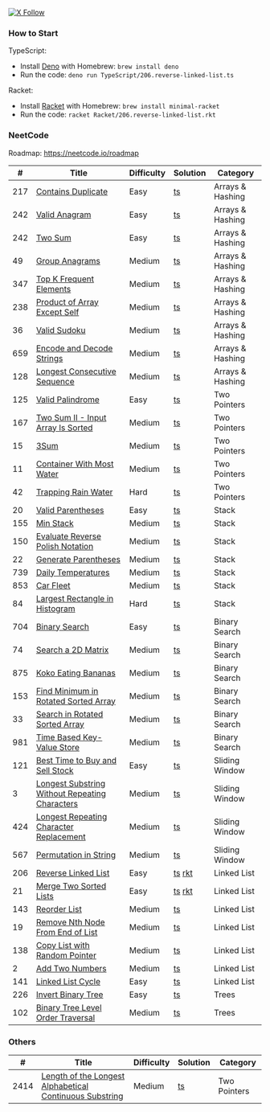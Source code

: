 [![X Follow][x-image]][x-url]

### How to Start

TypeScript:

- Install [Deno](https://deno.com/) with Homebrew: `brew install deno`
- Run the code: `deno run TypeScript/206.reverse-linked-list.ts`

Racket:

- Install [Racket](https://racket-lang.org/) with Homebrew: `brew install minimal-racket`
- Run the code: `racket Racket/206.reverse-linked-list.rkt`

### NeetCode

Roadmap: https://neetcode.io/roadmap

| #   | Title                                                                                                                           | Difficulty | Solution                                                                                      | Category         |
| --- | ------------------------------------------------------------------------------------------------------------------------------- | ---------- | --------------------------------------------------------------------------------------------- | ---------------- |
| 217 | [Contains Duplicate](https://leetcode.com/problems/contains-duplicate/)                                                         | Easy       | [ts](./TypeScript/217.contains-duplicate.ts)                                                  | Arrays & Hashing |
| 242 | [Valid Anagram](https://leetcode.com/problems/valid-anagram/)                                                                   | Easy       | [ts](./TypeScript/242.valid-anagram.ts)                                                       | Arrays & Hashing |
| 242 | [Two Sum](https://leetcode.com/problems/two-sum/)                                                                               | Easy       | [ts](./TypeScript/1.two-sum.ts)                                                               | Arrays & Hashing |
| 49  | [Group Anagrams](https://leetcode.com/problems/two-sum/)                                                                        | Medium     | [ts](./TypeScript/49.group-anagrams.ts)                                                       | Arrays & Hashing |
| 347 | [Top K Frequent Elements](https://leetcode.com/problems/top-k-frequent-elements/)                                               | Medium     | [ts](./TypeScript/347.top-k-frequent-elements.ts)                                             | Arrays & Hashing |
| 238 | [Product of Array Except Self](https://leetcode.com/problems/product-of-array-except-self/)                                     | Medium     | [ts](./TypeScript/238.product-of-array-except-self.ts)                                        | Arrays & Hashing |
| 36  | [Valid Sudoku](https://leetcode.com/problems/valid-sudoku/)                                                                     | Medium     | [ts](./TypeScript/36.valid-sudoku.ts)                                                         | Arrays & Hashing |
| 659 | [Encode and Decode Strings](https://www.lintcode.com/problem/659/)                                                              | Medium     | [ts](./TypeScript/659.encode-and-decode-strings.ts)                                           | Arrays & Hashing |
| 128 | [Longest Consecutive Sequence](https://leetcode.com/problems/longest-consecutive-sequence/)                                     | Medium     | [ts](./TypeScript/128.longest-consecutive-sequence.ts)                                        | Arrays & Hashing |
| 125 | [Valid Palindrome](https://leetcode.com/problems/valid-palindrome/)                                                             | Easy       | [ts](./TypeScript/125.valid-palindrome.ts)                                                    | Two Pointers     |
| 167 | [Two Sum II - Input Array Is Sorted](https://leetcode.com/problems/two-sum-ii-input-array-is-sorted/)                           | Medium     | [ts](./TypeScript/167.two-sum-ii-input-array-is-sorted.ts)                                    | Two Pointers     |
| 15  | [3Sum](https://leetcode.com/problems/3sum/)                                                                                     | Medium     | [ts](./TypeScript/15.3sum.ts)                                                                 | Two Pointers     |
| 11  | [Container With Most Water](https://leetcode.com/problems/container-with-most-water/)                                           | Medium     | [ts](./TypeScript/11.container-with-most-water.ts)                                            | Two Pointers     |
| 42  | [Trapping Rain Water](https://leetcode.com/problems/trapping-rain-water/)                                                       | Hard       | [ts](./TypeScript/42.trapping-rain-water.ts)                                                  | Two Pointers     |
| 20  | [Valid Parentheses](https://leetcode.com/problems/valid-parentheses/)                                                           | Easy       | [ts](./TypeScript/20.valid-parentheses.ts)                                                    | Stack            |
| 155 | [Min Stack](https://leetcode.com/problems/min-stack/)                                                                           | Medium     | [ts](./TypeScript/155.min-stack.ts)                                                           | Stack            |
| 150 | [Evaluate Reverse Polish Notation](https://leetcode.com/problems/evaluate-reverse-polish-notation/)                             | Medium     | [ts](./TypeScript/150.evaluate-reverse-polish-notation.ts)                                    | Stack            |
| 22  | [Generate Parentheses](https://leetcode.com/problems/generate-parentheses/)                                                     | Medium     | [ts](./TypeScript/22.generate-parentheses.ts)                                                 | Stack            |
| 739 | [Daily Temperatures](https://leetcode.com/problems/daily-temperatures/)                                                         | Medium     | [ts](./TypeScript/739.daily-temperatures.ts)                                                  | Stack            |
| 853 | [Car Fleet](https://leetcode.com/problems/car-fleet/)                                                                           | Medium     | [ts](./TypeScript/853.car-fleet.ts)                                                           | Stack            |
| 84  | [Largest Rectangle in Histogram](https://leetcode.com/problems/largest-rectangle-in-histogram/)                                 | Hard       | [ts](./TypeScript/84.largest-rectangle-in-histogram.ts)                                       | Stack            |
| 704 | [Binary Search](https://leetcode.com/problems/binary-search/)                                                                   | Easy       | [ts](./TypeScript/704.binary-search.ts)                                                       | Binary Search    |
| 74  | [Search a 2D Matrix](https://leetcode.com/problems/search-a-2d-matrix/)                                                         | Medium     | [ts](./TypeScript/74.search-a-2d-matrix.ts)                                                   | Binary Search    |
| 875 | [Koko Eating Bananas](https://leetcode.com/problems/koko-eating-bananas/)                                                       | Medium     | [ts](./TypeScript/875.koko-eating-bananas.ts)                                                 | Binary Search    |
| 153 | [Find Minimum in Rotated Sorted Array](https://leetcode.com/problems/find-minimum-in-rotated-sorted-array/)                     | Medium     | [ts](./TypeScript/153.find-minimum-in-rotated-sorted-array.ts)                                | Binary Search    |
| 33  | [Search in Rotated Sorted Array](https://leetcode.com/problems/search-in-rotated-sorted-array/)                                 | Medium     | [ts](./TypeScript/33.search-in-rotated-sorted-array.ts)                                       | Binary Search    |
| 981 | [Time Based Key-Value Store](https://leetcode.com/problems/time-based-key-value-store/)                                         | Medium     | [ts](./TypeScript/981.time-based-key-value-store.ts)                                          | Binary Search    |
| 121 | [Best Time to Buy and Sell Stock](https://leetcode.com/problems/best-time-to-buy-and-sell-stock/)                               | Easy       | [ts](./TypeScript/121.best-time-to-buy-and-sell-stock.ts)                                     | Sliding Window   |
| 3   | [Longest Substring Without Repeating Characters](https://leetcode.com/problems/longest-substring-without-repeating-characters/) | Medium     | [ts](./TypeScript/3.longest-substring-without-repeating-characters.ts)                        | Sliding Window   |
| 424 | [Longest Repeating Character Replacement](https://leetcode.com/problems/longest-repeating-character-replacement/)               | Medium     | [ts](./TypeScript/424.longest-repeating-character-replacement.ts)                             | Sliding Window   |
| 567 | [Permutation in String](https://leetcode.com/problems/permutation-in-string/)                                                   | Medium     | [ts](./TypeScript/567.permutation-in-string.ts)                                               | Sliding Window   |
| 206 | [Reverse Linked List](https://leetcode.com/problems/reverse-linked-list/)                                                       | Easy       | [ts](./TypeScript/206.reverse-linked-list.ts) [rkt](./Racket/206.reverse-linked-list.rkt)     | Linked List      |
| 21  | [Merge Two Sorted Lists](https://leetcode.com/problems/merge-two-sorted-lists/)                                                 | Easy       | [ts](./TypeScript/21.merge-two-sorted-lists.ts) [rkt](./Racket/21.merge-two-sorted-lists.rkt) | Linked List      |
| 143 | [Reorder List](https://leetcode.com/problems/reorder-list/)                                                                     | Medium     | [ts](./TypeScript/143.reorder-list.ts)                                                        | Linked List      |
| 19  | [Remove Nth Node From End of List](https://leetcode.com/problems/remove-nth-node-from-end-of-list/)                             | Medium     | [ts](./TypeScript/19.remove-nth-node-from-end-of-list.ts)                                     | Linked List      |
| 138 | [ Copy List with Random Pointer](https://leetcode.com/problems/copy-list-with-random-pointer/)                                  | Medium     | [ts](./TypeScript/138.copy-list-with-random-pointer.ts)                                       | Linked List      |
| 2   | [Add Two Numbers](https://leetcode.com/problems/add-two-numbers/)                                                               | Medium     | [ts](./TypeScript/2.add-two-numbers.ts)                                                       | Linked List      |
| 141 | [ Linked List Cycle](https://leetcode.com/problems/linked-list-cycle/)                                                          | Easy       | [ts](./TypeScript/141.linked-list-cycle.ts)                                                   | Linked List      |
| 226 | [Invert Binary Tree](https://leetcode.com/problems/invert-binary-tree/)                                                         | Easy       | [ts](./TypeScript/226.invert-binary-tree.ts)                                                  | Trees            |
| 102 | [Binary Tree Level Order Traversal](https://leetcode.com/problems/binary-tree-level-order-traversal/)                           | Medium     | [ts](./TypeScript/102.binary-tree-level-order-traversal.ts)                                   | Trees            |

### Others

| #    | Title                                                                                                                                             | Difficulty | Solution                                                                           | Category     |
| ---- | ------------------------------------------------------------------------------------------------------------------------------------------------- | ---------- | ---------------------------------------------------------------------------------- | ------------ |
| 2414 | [Length of the Longest Alphabetical Continuous Substring](https://leetcode.com/problems/length-of-the-longest-alphabetical-continuous-substring/) | Medium     | [ts](./TypeScript/2414.length-of-the-longest-alphabetical-continuous-substring.ts) | Two Pointers |

[x-image]: https://img.shields.io/badge/follow-ihuanluo-black?logo=x
[x-url]: https://twitter.com/ihuanluo
